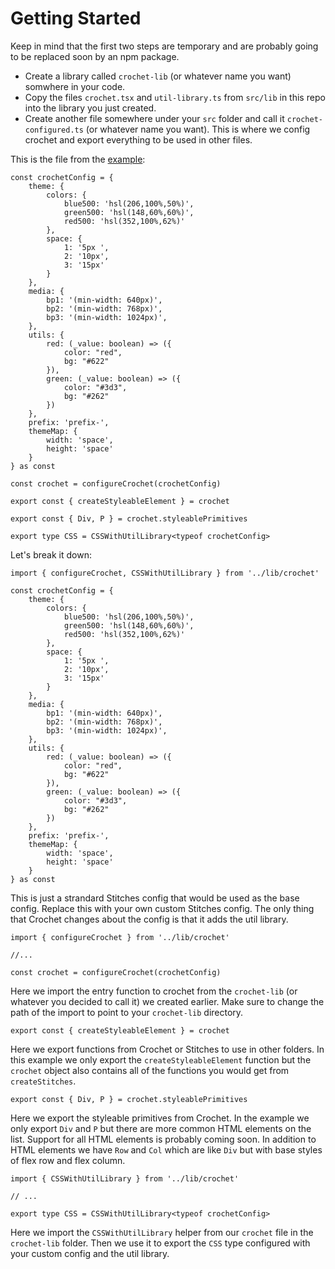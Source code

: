 # Getting Started

Keep in mind that the first two steps are temporary and are probably going to be replaced soon by an npm package.

- Create a library called `crochet-lib` (or whatever name you want) somwhere in your code.
- Copy the files `crochet.tsx` and `util-library.ts` from `src/lib` in this repo into the library you just created.
- Create another file somewhere under your `src` folder and call it `crochet-configured.ts` (or whatever name you want). This is where we config crochet and export everything to be used in other files.

This is the file from the [example](https://github.com/orenelbaum/stitches-crochet/tree/master/src/example):

```tsx
const crochetConfig = {
    theme: {
        colors: {
            blue500: 'hsl(206,100%,50%)',
            green500: 'hsl(148,60%,60%)',
            red500: 'hsl(352,100%,62%)'
        },
        space: {
            1: '5px ',
            2: '10px',
            3: '15px'
        }
    },
    media: {
        bp1: '(min-width: 640px)',
        bp2: '(min-width: 768px)',
        bp3: '(min-width: 1024px)',
    },
    utils: {
        red: (_value: boolean) => ({
            color: "red",
            bg: "#622"
        }),
        green: (_value: boolean) => ({
            color: "#3d3",
            bg: "#262"
        })
    },
    prefix: 'prefix-',
    themeMap: {
        width: 'space',
        height: 'space'
    }
} as const

const crochet = configureCrochet(crochetConfig)

export const { createStyleableElement } = crochet

export const { Div, P } = crochet.styleablePrimitives

export type CSS = CSSWithUtilLibrary<typeof crochetConfig>
```

Let's break it down:
```tsx
import { configureCrochet, CSSWithUtilLibrary } from '../lib/crochet'

const crochetConfig = {
    theme: {
        colors: {
            blue500: 'hsl(206,100%,50%)',
            green500: 'hsl(148,60%,60%)',
            red500: 'hsl(352,100%,62%)'
        },
        space: {
            1: '5px ',
            2: '10px',
            3: '15px'
        }
    },
    media: {
        bp1: '(min-width: 640px)',
        bp2: '(min-width: 768px)',
        bp3: '(min-width: 1024px)',
    },
    utils: {
        red: (_value: boolean) => ({
            color: "red",
            bg: "#622"
        }),
        green: (_value: boolean) => ({
            color: "#3d3",
            bg: "#262"
        })
    },
    prefix: 'prefix-',
    themeMap: {
        width: 'space',
        height: 'space'
    }
} as const
```

This is just a strandard Stitches config that would be used as the base config. Replace this with your own custom Stitches config. The only thing that Crochet changes about the config is that it adds the util library.

```tsx
import { configureCrochet } from '../lib/crochet'

//...

const crochet = configureCrochet(crochetConfig)
```

Here we import the entry function to crochet from the `crochet-lib` (or whatever you decided to call it) we created earlier.
Make sure to change the path of the import to point to your `crochet-lib` directory.

```tsx
export const { createStyleableElement } = crochet
```

Here we export functions from Crochet or Stitches to use in other folders.
In this example we only export the `createStyleableElement` function but the `crochet` object also contains all of the functions you would get from `createStitches`.

```tsx
export const { Div, P } = crochet.styleablePrimitives
```

Here we export the styleable primitives from Crochet. In the example we only export `Div` and `P` but there are more common HTML elements on the list. Support for all HTML elements is probably coming soon. In addition to HTML elements we have `Row` and `Col` which are like `Div` but with base styles of flex row and flex column.

```tsx
import { CSSWithUtilLibrary } from '../lib/crochet'

// ...

export type CSS = CSSWithUtilLibrary<typeof crochetConfig>
```

Here we import the `CSSWithUtilLibrary` helper from our `crochet` file in the `crochet-lib` folder.
Then we use it to export the `CSS` type configured with your custom config and the util library.